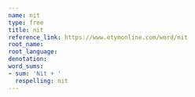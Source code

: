 ```yaml
---
name: nit
type: free
title: nit
reference_link: https://www.etymonline.com/word/nit
root_name: 
root_language: 
denotation: 
word_sums:
- sum: 'Nit + '
  respelling: nit
---
```

